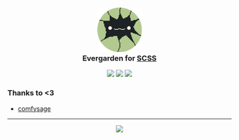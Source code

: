 <h3 align="center">
	<img src="https://github.com/everviolet/.github/raw/main/assets/logo-circle.png" width="100" alt="Logo"/><br/>
	Evergarden for <a href="https://sass-lang.com/">SCSS</a>
</h3>

<p align="center">
	<a href="https://github.com/everviolet/scss/stargazers"><img src="https://img.shields.io/github/stars/everviolet/scss?style=for-the-badge&colorA=313B40&colorB=DBBC7F"></a>
	<a href="https://github.com/everviolet/scss/issues"><img src="https://img.shields.io/github/issues/everviolet/scss?style=for-the-badge&colorA=313B40&colorB=E69875"></a>
	<a href="https://github.com/everviolet/scss/contributors"><img src="https://img.shields.io/github/contributors/everviolet/scss?style=for-the-badge&colorA=313B40&colorB=97C9C3"></a>
</p>

### Thanks to <3

- [comfysage](https://github.com/comfysage)

<hr>

<p align="center">
	<a href="https://github.com/comfysage/evergarden/blob/mega/LICENSE"><img src="https://img.shields.io/static/v1.svg?style=for-the-badge&label=LICENSE&message=GPL3&colorA=313B40&colorB=9BB5CF"/></a>
</p>
